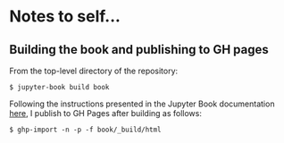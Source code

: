 # Notes to self...

## Building the book and publishing to GH pages

From the top-level directory of the repository:

```
$ jupyter-book build book
```

Following the instructions presented in the Jupyter Book documentation [here](https://jupyterbook.org/publish/gh-pages.html), I publish to GH Pages after building as follows:

```
$ ghp-import -n -p -f book/_build/html
```
